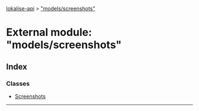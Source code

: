 [lokalise-api](../README.md) > ["models/screenshots"](../modules/_models_screenshots_.md)

# External module: "models/screenshots"

## Index

### Classes

* [Screenshots](../classes/_models_screenshots_.screenshots.md)

---

